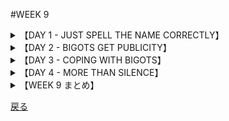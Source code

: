 #WEEK 9
<details><summary>【DAY 1 - JUST SPELL THE NAME CORRECTLY】</summary>

----
###DAY 1 - JUST SPELL THE NAME CORRECTLY
####

■P・T・バーナム（立派なサーカスの<u>**興行主**</u>）は、ある女性から話しかけられた。
P. T. Barnum, the great circus <u>**impresario**</u>, was once accosted* by a woman

■彼女は彼に、彼について書いた下世話な原稿を見せ、彼が彼女に金を払わない限り、本を出版すると述べた。
who showed him a scurrilous* manuscript about himself, and said that unless he paid her, she would have the book printed.

■バーナムはこの<u>**脅迫**</u>を拒絶した。
Barnum rejected the <u>**extortion**</u> attempt.

■「好きなだけ書きなさい。」彼は答えた。
“Say what you please,” he replied,

■「だが必ず私について何かしら触れるのだ。
“but make sure that you mention me in some way.

■そして私のところへ持って来なさい。そしたら私が出版者として君の仕事ぶりを評価してあげよう。」
Then come to me and I will estimate the value of your services as a publicity agent.”

■バーナムは明らかに、公的立場にある者にとって<u>**自分に不利な**</u>批評は<u>**財産**</u>だと見なしていた。
Barnum obviously felt that <u>**adverse**</u> criticism was an <u>**asset**</u> for a public figure.

■スポットライトを求める者は自身について何が書かれたかを気にするべきではなく、
A man who seeks the limelight should not care what is written about him,

■むしろ自身について書かれなくなったときに案じるべきだと。
but should be concerned only when they stop writing about him.

■バーナムの哲学は、我々が民衆扇動家や<u>**偏見の持ち主**</u>についての大量の広告を見返すのを上手くやるように提案する。
Barnum's philosophy suggests that we might do well to review the plethora* of publicity given to rabble-rousers and <u>**bigots**</u>.

####
----
####|impresario - 興行主 (one who presents cultural series, organizer)

■その著名な<u>**興行主**</u>は沢山の文化的なショーを我々のそれへと持ち込んだ。
The eminent <u>**impresario**</u> brought many cultural spectacles to our shoes.

####|extortion - 強要, 強奪 (getting money by threats)

■<u>**脅迫**</u>によって経営マネージャーが責められた時、同僚たちはこの会社から彼を追いだすことを求めた。
When the business manager was accused of <u>**extortion**</u>, his colleagues sought to oust him from the firm.

####|adverse - 不利な, 好ましくない (unfavorable, harmful)

■俳優たちにとって、自らの演技が受けた<u>**不**</u>評を読むことは非常に痛みを伴うものでありとても痛々しいものである。
It was excruciatingly painful for the actors to read the <u>**adverse**</u> reviews that their performances had received.

####|asset - 資産, 財産 (a valuable thing to have)

■オバマ大統領は「テキスティングとは、コミュニケーションの技能における一<u>**財産**</u>である」ということを感得した。
President Obama found that texting was an <u>**asset**</u> to his communication skills.

####|bigot - 強い偏見をもつ人, 偏屈者 (a narrow-minded, prejudiced person)

■その「ひどく怒った」雲に襲われ、その、<u>**偏屈で頑固な、強い偏見を持つ人物**</u>は警察に避難所を求めた。
Attacked by the irate crowd, the <u>**bigot**</u> asked the police for sanctuary.
</details>
<details><summary>【DAY 2 - BIGOTS GET PUBLICITY】</summary>

----
###DAY 2 - BIGOTS GET PUBLICITY
####

■今日では、<u>**傲然とした**</u>偏見家、少数過激派の指導者、ヘイト屋、いずれも少数の<u>**取り巻き**</u>を連れたこれらは、世間の注目を集めるのは比較的容易だと見なしている。
Today, the <u>**blatant**</u> bigot, the leader of a lunatic fringe, and the hate-monger, each with his tiny <u>**entourage**</u>, find it relatively easy to attract publicity.

■新聞はニュースにする価値があるとして、これらの扇動家による<u>**嫌悪に満ちた**</u>行為に紙面を割く。
Newspapers give space to the <u>**virulent**</u> activities of those agitators on the grounds that they are newsworthy.

■テレビプロデューサーやレディオのトップは、扇情的なものを求めて、しばしばこれらの議論の余地のある人物にまで歓迎を広げる。
TV producers and radio executives, seeking for sensationalism, often extend a welcome to such controversial characters.

■「そうです。」その種の番組の司会役が言った。
“Yes,” said the host of one such program,

■「我々は偏見家を招待します。しかしそれは彼らの愚かな方針を公開することで彼らを馬鹿らしく見せるたいう目的のためだけです。」
“we invite bigots, but it is only for the purpose of making them look ridiculous by displaying their inane* policies to the public.”

■いくつかの市民感覚ある組織は、だが、答えて、それらの司会役はこれらのゲストを常に破壊する用意をしているわけではなく、
Some civic-minded organizations have answered, however, that the hosts are not always equipped to demolish those guests,

■また、もし用意しているとしても、視聴者はなお彼らの<u>**吐き**</u>散らす<u>**毒**</u>に晒されるだろうと。
and even if they were, the audience would still be exposed to the <u>**venom**</u> they <u>**spew**</u> forth.

####
----
####|blatant - 騒々しい, けばけばしい (disagreeably loud, very showy)

■<u>**とても騒々しい**</u>不躾な態度でそのレポーターは遺族に嫌がらせを続けた。
With <u>**blatant**</u> discourtesy the reporters continued to harass the bereaved family.

####|entourage - 側近たち (group of attendants)

■訪問を行った、独裁者の身辺警護の<u>**側近たち**</u>がどこにでも居て、穏やかな街を苛んだのだった。
The visiting dictator's ubiquitous <u>**entourage**</u> of bodyguards disturbed our tranquil city.

####|virulent - 悪意に満ちた, 有毒の (full of hate, harmful)

■「黒死病」の名で知られる<u>**凶悪な**</u>疾病により、ヨーロッパの人々は苦しめられた。
Europe's population was afflicted by a <u>**virulent**</u> plague known as the Black Death.

####|venom - 毒, 悪意, 恨み (poison, spite, malice)

■クリム・ヤコブライトの母は蛇の一咬みの<u>**毒**</u>に斃れた。
Clym Yeobright's mother succumbed to the <u>**venom**</u> of a snake bite.

####|spew - 吐く, ぶちまける (throw up, vomit, eject)

■候補人の各指令所から辛辣な非難が日誌の外へ<u>**ぶち撒けられ**</u>た。
From each candidate's headquarters acrimonious charges would <u>**spewed**</u> forth diary.
</details>
<details><summary>【DAY 3 - COPING WITH BIGOTS】</summary>

----
###DAY 3 - COPING WITH BIGOTS
####

■偏見屋があなたのご近所で会合を開きたがったとしよう。
Suppose a bigot wished to organize a meeting in your neighborhood.

■自由に喋る権利を重んじる我々は、その要望を拒絶することを<u>**厭う**</u>。彼が嫌悪について話すとしても。
Since we cherish freedom of speech, we are <u>**loath**</u> to deny the request, even if he preaches hatred.

■その結果、ヘイト屋がホールを借りる機会を得、会合を企画し、有害な書き物を出版し、参画を<u>**懇願する**</u>こととなる。
As a result, hate-mongers are given the opportunity to rent halls, conduct meetings, publish abusive literature,and <u>**solicit**</u> contributions.

■彼らにどう対処すべきか？ある<u>**聡い**</u>観察者、S・アンディル・ファインバーグ教授は、「隔離療法」を<u>**提唱する**</u>。
What can be done about them? One <u>**astute**</u> observer, Prof. S. And hil Fineberg, <u>**advocates**</u> the “quarantine method.”

■彼のアイディアは、そういった集団に広報させず、完全に無視するというものだ。
His plan is to give such groups no publicity and to ignore them completely.

■彼は、スポットライトの暖かさナシでは、偏見屋はカチンコチンに固まり、<u>**効果を失ってしまう**</u>だろうと考える。
Without the warmth of the spotlight, he feels that the bigot will freeze and become <u>**ineffectual**</u>.

■そういったの歪んだ精神と論じ合う事は不可能であり、状況を悪化させるだけのことが多い。
Debating with such warped minds is not feasible* and only tends to exacerbate* the situation.

####
----
####|loath - 厭う, 気の進まない (unwilling, reluctant)

■恣意的な規定だなと感じてから我々は従うのを<u>**厭う**</u>ようになった。
Since we felt that ruling was arbitrary, we were <u>**loathed**</u> to obey it.

####|solicit - 懇願する (to beg, seek earnestly)

■貧困家族たちへの投資を<u>**懇願する**</u>ため毎日ボランティア達が出かけた。
Daily the volunteers went out to <u>**solicit**</u> funds for the indigent families.

####|astute -　聡い (keen, shrewd)

■私の隣人は<u>**目聡すぎて**</u>抵当の不利なところを見ぬいてしまった。
My neighbor was <u>**astute**</u> enough to discern the adverse features of the mortgage.

####|advocate - 提唱する (to be in favor of, to support)

■「私達は敵に爆撃からの暇を与えません」と司令官は<u>**提唱する**</u>に違いなかったろう。
The general was sure to <u>**advocate**</u> that we give the enemy no respite from the bombing.

####|ineffectual - 失活する (not effective)

■その監督はとても図々しい態度のひどいものであり、親友は<u>**やる気のない**</u>監督を首にした。
The play was so blatantly bad that the impresario fired its <u>**ineffectual**</u> director.

</details>
<details><summary>【DAY 4 - MORE THAN SILENCE】</summary>

----
###DAY 4 - MORE THAN SILENCE
####

■偏見屋に対処するための隔離療法は彼らに無視以上のことをすると暗喩する。
The quarantine method for handling bigots implies more than giving them the silent treatment.

■ファインバーグ教授は、集落関係組織にヘイト屋の<u>**悪い**</u>行為を<u>**精査する**</u>こと
Prof. Fineberg urges community-relations organizations to <u>**scrutinize**</u> the <u>**nefarious**</u> activities of hate-mongers

■及び彼らについての情報を<u>**友好的な**</u>質問に見せかけて準備できているように強く勧める。
and to be prepared to furnish information about them to <u>**amicable**</u> inquirers.

■少数過激派が来たときには、これらの組織は密かに彼を意見鋳型士に晒すべきだ。
When a rabble-rouser is coming, those organizations should privately expose him to opinion-molders.

■加えて、人々に集団間の関係を改善する企画に参画するようその気にさせる建設的努力が払われるべきである。
In addition, constructive efforts should be taken to induce people to involve themselves in projects for improving intergroup relations.

■<u>**うっとうしい**</u>差し迫った問題よりも大きいのは、
Bigger than the <u>**vexatious**</u> immediate problem is

■そうした偏見屋の元を見つけ、我々の社会の部分を傷めるこの不吉な<u>**疾病**</u>に対抗して働く必要だ。
the need to find out the cause for such bigotry and to counteract this sinister* <u>**malady**</u> that afflicts* a segment of our society.

####
----
####|scrutinize - 精査する (examine closely)

■弁護士は脅迫状を<u>**精査する**</u>や否や、サツに電話した。
No sooner did the lawyer <u>**scrutinizes**</u>the extortion note than she called the police.

####|nefarious - 悪い (villainous, vicious)

■我々は<u>**悪い**</u>頑固者によって以前毒を吐かれたことを聞くにつけひどく混乱した。
We were distraught upon hearing the venom spewed forth by the <u>**nofarious**</u>bigot.

####|amicable - 友好的な (friendly, peaceful)

■我々のラテンアメリカとの<u>**友好**</u>関係は半球貿易の一財産だ。
Our <u>**amicable**</u>relations with Latin America are an asset to hemispheric trade.

####|vexatious - 鬱陶しい (annoying)

■私たちの頭について急上昇したその<u>**鬱陶しい**</u>蚊の羽音がもう少しで我々を発狂させそうにした。
The <u>**vexatious**</u>buzzing of the mosquitoes as they surged about our heads nearly drove us insane.

####|malady - 疾病 (disease)

■毒性のある<u>**疾病**</u>が一旦その軌線に乗ると私の体温は急降下した。
Once the virulent <u>**malady**</u>had run its course, my temperature dropped.

</details>
<details><summary>【WEEK 9 まとめ】</summary>

----
###WEEK 9 まとめ

| 単語        | 意味                     | 英語での説明                               |
|-------------|--------------------------|--------------------------------------------|
| impresario  | 興行主                   | one who presents cultural series, organizer |
| extortion   | 強要, 強奪               | getting money by threats                   |
| adverse     | 不利な, 好ましくない     | unfavorable, harmful                       |
| asset       | 資産, 財産               | a valuable thing to have                   |
| bigot       | 強い偏見を持つ人, 偏屈者 | a narrow-minded, prejudiced person         |
| blatant     | 騒々しい, けばけばしい   | disagreeably loud, very showy              |
| entourage   | 側近たち                 | group of attendants                        |
| virulent    | 悪意に満ちた, 有毒の     | full of hate, harmful                      |
| venom       | 毒, 悪意, 恨み           | poison, spite, malice                      |
| spew        | 吐く, ぶちまける         | throw up, vomit, eject                     |
| loath       | 厭う                     | unwilling, reluctant                       |
| solicit     | 懇願する                 | to beg, seek earnestly                     |
| astute      | 聡い                     | keen, shrewd                               |
| advocate    | 提唱する                 | to be in favor of, to support              |
| ineffectual | 失活する                 | not effective                              |
| scrutinize  | 精査する                 | examine closely                            |
| nefarious   | 悪い                     | villainous, vicious                        |
| amicable    | 友好的な                 | friendly, peaceful                         |
| vexatious   | 鬱陶しい                 | annoying                                   |
| malady      | 疾病                     | disease                                    |

</details>

[戻る](./index.html)

